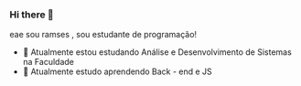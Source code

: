 ### Hi there 👋

eae sou ramses , sou estudante de programação!

- 🔭 Atualmente estou estudando Análise e Desenvolvimento de Sistemas na Faculdade
- 🌱 Atualmente estudo aprendendo Back - end e JS
